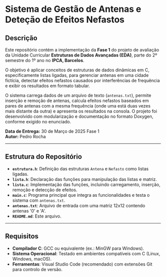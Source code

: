 # Sistema de Gestão de Antenas e Deteção de Efeitos Nefastos
<!-- Título principal com # -->

## Descrição
<!-- Subtítulo com ## -->

Este repositório contém a implementação da **Fase 1** do projeto de avaliação da Unidade Curricular **Estruturas de Dados Avançadas (EDA)**, parte do 2º semestre do 1º ano no **IPCA, Barcelos**.  
<!-- ** para negrito -->
O objetivo é aplicar conceitos de estruturas de dados dinâmicas em C, especificamente listas ligadas, para gerenciar antenas em uma cidade fictícia, detectar efeitos nefastos causados por interferências de frequência e exibir os resultados em formato tabular.

O sistema carrega dados de um arquivo de texto (`antenas.txt`), permite inserção e remoção de antenas, calcula efeitos nefastos baseados em pares de antenas com a mesma frequência (onde uma está duas vezes mais distante da outra) e apresenta os resultados na consola. O projeto foi desenvolvido com modularização e documentação no formato Doxygen, conforme exigido no enunciado.

**Data de Entrega:** 30 de Março de 2025 Fase 1  
**Autor:** Pedro Rocha

---

## Estrutura do Repositório
<!-- Linha horizontal com --- -->

- **`estrutura.h`**: Definição das estruturas `Antena` e `Nefasto` como listas ligadas.
- **`lista.h`**: Declaração das funções para manipulação das listas e matriz.
- **`lista.c`**: Implementação das funções, incluindo carregamento, inserção, remoção e detecção de efeitos.
- **`main.c`**: Programa principal que integra as funcionalidades e testa o sistema com `antenas.txt`.
- **`antenas.txt`**: Arquivo de entrada com uma matriz 12x12 contendo antenas '0' e 'A'.
- **`README.md`**: Este arquivo.
<!-- Lista não ordenada com - e negrito com ** -->

---

## Requisitos

- **Compilador C**: GCC ou equivalente (ex.: MinGW para Windows).
- **Sistema Operacional**: Testado em ambientes compatíveis com C (Linux, Windows, macOS).
- **Ferramentas**: Visual Studio Code (recomendado) com extensões Git para controlo de versão.

